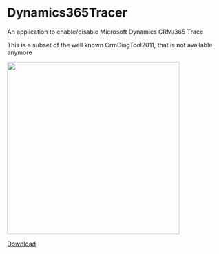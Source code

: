 # Dynamics365Tracer 
An application to enable/disable Microsoft Dynamics CRM/365 Trace

This is a subset of the well known CrmDiagTool2011, that is not available anymore

<img src="https://github.com/MscrmTools/Dynamics365Tracer/raw/master/screenshot.png" width="400">

[Download](https://github.com/MscrmTools/Dynamics365Tracer/releases/download/1.0.0.0/Dynamics365Tracer.zip)
